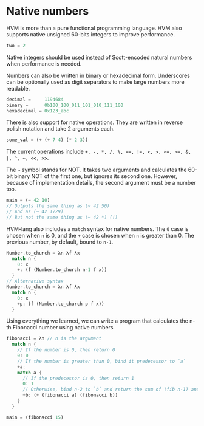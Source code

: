 # Native numbers

HVM is more than a pure functional programming language. HVM also supports native unsigned 60-bits integers to improve performance.

```rs
two = 2
```

Native integers should be used instead of Scott-encoded natural numbers when performance is needed.

Numbers can also be written in binary or hexadecimal form. Underscores can be optionally used as digit separators to make large numbers more readable.

```rs
decimal =     1194684
binary =      0b100_100_011_101_010_111_100
hexadecimal = 0x123_abc
```

There is also support for native operations. They are written in reverse polish notation and take 2 arguments each.

```rs
some_val = (+ (+ 7 4) (* 2 3))
```
The current operations include `+, -, *, /, %, ==, !=, <, >, <=, >=, &, |, ^, ~, <<, >>`.

The `~` symbol stands for NOT. It takes two arguments and calculates the 60-bit binary NOT of the first one, but ignores its second one. However, because of implementation details, the second argument must be a number too.

```rs
main = (~ 42 10)
// Outputs the same thing as (~ 42 50)
// And as (~ 42 1729)
// But not the same thing as (~ 42 *) (!)
```

HVM-lang also includes a `match` syntax for native numbers. The `0` case is chosen when `n` is 0, and the `+` case is chosen when `n` is greater than 0. The previous number, by default, bound to `n-1`.
```rs
Number.to_church = λn λf λx 
  match n {
    0: x
    +: (f (Number.to_church n-1 f x))
  }
// Alternative syntax
Number.to_church = λn λf λx 
  match n {
    0: x
    +p: (f (Number.to_church p f x))
  }
```

Using everything we learned, we can write a program that calculates the n-th Fibonacci number using native numbers

```rs
fibonacci = λn // n is the argument
  match n {
    // If the number is 0, then return 0
    0: 0
    // If the number is greater than 0, bind it predecessor to `a`
    +a:
    match a {
      // If the predecessor is 0, then return 1
      0: 1
      // Otherwise, bind n-2 to `b` and return the sum of (fib n-1) and (fib n-2)
      +b: (+ (fibonacci a) (fibonacci b))
    }
  }

main = (fibonacci 15)
```
